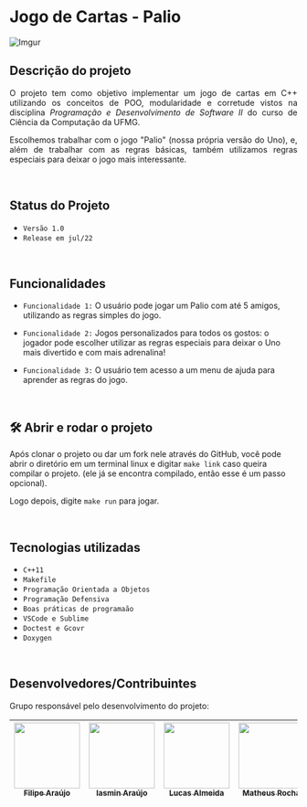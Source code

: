 # Jogo de Cartas - Palio

![Imgur](https://imgur.com/PUgv6kp.jpg)

## Descrição do projeto 

<p align="justify">
  O projeto tem como objetivo implementar um jogo de cartas em C++ utilizando os conceitos de POO, modularidade e corretude vistos na disciplina <i>Programação e Desenvolvimento de Software II</i> do curso de Ciência da Computação da UFMG.
</p>
<p align="justify">
  Escolhemos trabalhar com o jogo "Palio" (nossa própria versão do Uno), e, além de trabalhar com as regras básicas, também utilizamos regras especiais para deixar o jogo mais interessante.
</p>

<br>

## Status do Projeto
 - `Versão 1.0 `
 - `Release em jul/22`

<br>

## Funcionalidades

- `Funcionalidade 1:` O usuário pode jogar um Palio com até 5 amigos, utilizando as regras simples do jogo.

- `Funcionalidade 2:` Jogos personalizados para todos os gostos: o jogador pode escolher utilizar as regras especiais para deixar o Uno mais divertido e com mais adrenalina!

- `Funcionalidade 3:` O usuário tem acesso a um menu de ajuda para aprender as regras do jogo.

<br>

## 🛠️ Abrir e rodar o projeto

  Após clonar o projeto ou dar um fork nele através do GitHub, você pode abrir o diretório em um terminal linux e digitar `make link` caso queira compilar o projeto. (ele já se encontra compilado, então esse é um passo opcional).

  Logo depois, digite `make run` para jogar. 

<br>

## Tecnologias utilizadas

 - `C++11`
 - `Makefile`
 - `Programação Orientada a Objetos`
 - `Programação Defensiva`
 - `Boas práticas de programaão`
 - `VSCode e Sublime`
 - `Doctest e Gcovr`
 - `Doxygen`

<br>

## Desenvolvedores/Contribuintes 

Grupo responsável pelo desenvolvimento do projeto:

| [<img src="https://imgur.com/rRN1YyG.jpg" width=115><br><sub>Filipe Araújo</sub>](https://github.com/arflipe) |  [<img src="https://imgur.com/hu1zCLS.jpg" width=115><br><sub>Iasmin Araújo</sub>](https://github.com/iasminaraujoc) |  [<img src="https://imgur.com/35uY87m.jpg" width=115><br><sub>Lucas Almeida</sub>](https://github.com/zzzluquinhas) |  [<img src="https://imgur.com/cTivIvi.jpg" width=115><br><sub>Matheus Rocha</sub>](https://github.com/rochamatheux) |  [<img src="https://imgur.com/eMwyINx.jpg" width=115><br><sub> Thais Ferreira</sub>](https://github.com/thaisfds) |  
| :---: | :---: | :---: | :---: | :---: 

